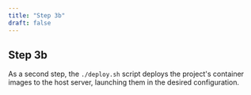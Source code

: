 ```yaml
---
title: "Step 3b"
draft: false
---
```

<!-- SPDX-FileCopyrightText: 2022 Wilfred Nicoll <xyzroller@rollyourown.xyz> -->
<!-- SPDX-License-Identifier: CC-BY-SA-4.0 -->

## Step 3b

As a second step, the `./deploy.sh` script deploys the project's container images to the host server, launching them in the desired configuration.
